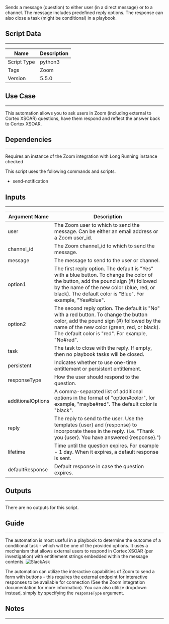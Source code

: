 Sends a message (question) to either user (in a direct message) or to a channel. The message includes predefined reply options. The response can also close a task (might be conditional) in a playbook.

## Script Data
---

| **Name** | **Description** |
| --- | --- |
| Script Type | python3 |
| Tags | Zoom |
| Version | 5.5.0 |

## Use Case
---
This automation allows you to ask users in Zoom (including external to Cortex XSOAR) questions, have them respond and 
reflect the answer back to Cortex XSOAR.

## Dependencies
---
Requires an instance of the Zoom integration with Long Running instance checked

This script uses the following commands and scripts.
* send-notification

## Inputs
---

| **Argument Name** | **Description** |
| --- | --- |
| user | The Zoom user to which to send the message. Can be either an email address or a Zoom user_id. |
| channel_id | The Zoom channel_id to which to send the message. |
| message | The message to send to the user or channel. |
| option1 | The first reply option. The default is "Yes" with a blue button. To change the color of the button, add the pound sign \(\#\) followed by the name of the new color \(blue, red, or black\). The default color is "Blue". For example, "Yes\#blue". |
| option2 | The second reply option. The default is "No" with a red button. To change the button color, add the pound sign \(\#\) followed by the name of the new color \(green, red, or black\). The default color is "red". For example, "No\#red". |
| task | The task to close with the reply. If empty, then no playbook tasks will be closed. |
| persistent | Indicates whether to use one-time entitlement or persistent entitlement. |
| responseType | How the user should respond to the question. |
| additionalOptions | A comma-separated list of additional options in the format of "option\#color", for example, "maybe\#red". The default color is "black". |
| reply | The reply to send to the user. Use the templates \{user\} and \{response\} to incorporate these in the reply. \(i.e. "Thank you \{user\}. You have answered \{response\}."\) |
| lifetime | Time until the question expires. For example - 1 day. When it expires, a default response is sent. |
| defaultResponse | Default response in case the question expires. |

## Outputs
---
There are no outputs for this script.

## Guide
---
The automation is most useful in a playbook to determine the outcome of a conditional task - which will be one of the provided options.
It uses a mechanism that allows external users to respond in Cortex XSOAR (per investigation) with entitlement strings embedded within the message contents.
![SlackAsk](https://user-images.githubusercontent.com/35098543/66044107-7de39f00-e529-11e9-8099-049502b4d62f.png)

The automation can utilize the interactive capabilities of Zoom to send a form with buttons - 
this requires the external endpoint for interactive responses to be available for connection (See the Zoom integration documentation for more information).
You can also utilize dropdown instead, simply by specifying the `responseType` argument.

## Notes
---